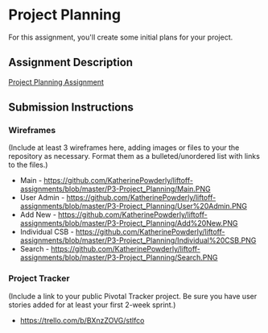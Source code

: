 # Project Planning
For this assignment, you'll create some initial plans for your project.

## Assignment Description
[Project Planning Assignment](https://education.launchcode.org/liftoff/assignments/planning/)

## Submission Instructions

### Wireframes

(Include at least 3 wireframes here, adding images or files to your the repository as necessary. Format them as a bulleted/unordered list with links to the files.)

- Main - https://github.com/KatherinePowderly/liftoff-assignments/blob/master/P3-Project_Planning/Main.PNG
- User Admin - https://github.com/KatherinePowderly/liftoff-assignments/blob/master/P3-Project_Planning/User%20Admin.PNG
- Add New - https://github.com/KatherinePowderly/liftoff-assignments/blob/master/P3-Project_Planning/Add%20New.PNG
- Individual CSB - https://github.com/KatherinePowderly/liftoff-assignments/blob/master/P3-Project_Planning/Individual%20CSB.PNG
- Search - https://github.com/KatherinePowderly/liftoff-assignments/blob/master/P3-Project_Planning/Search.PNG




### Project Tracker

(Include a link to your public Pivotal Tracker project. Be sure you have user stories added for at least your first 2-week sprint.)

- https://trello.com/b/BXnzZOVG/stlfco

